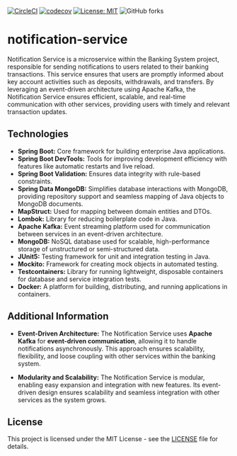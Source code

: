 [![CircleCI](https://dl.circleci.com/status-badge/img/circleci/K6MEbnQdqEgQE7qSJFetp9/QNGz9hXhAQUmKHzbFEFP4B/tree/main.svg?style=svg&circle-token=CCIPRJ_NfX7yqQvVMQGPf2ck9j1jR_54312f5715c93dd4c7a30f3f6ac6c0d0095649ee)](https://dl.circleci.com/status-badge/redirect/circleci/K6MEbnQdqEgQE7qSJFetp9/QNGz9hXhAQUmKHzbFEFP4B/tree/main)
[![codecov](https://codecov.io/gh/MiroslavKolosnjaji/notification-service/graph/badge.svg?token=pLcrvB5U7h)](https://codecov.io/gh/MiroslavKolosnjaji/notification-service)
[![License: MIT](https://img.shields.io/badge/License-MIT-green.svg)](https://opensource.org/licenses/MIT)
![GitHub forks](https://img.shields.io/github/forks/MiroslavKolosnjaji/notification-service)

# notification-service

Notification Service is a microservice within the Banking System project, responsible for sending notifications to users related to their banking transactions.
This service ensures that users are promptly informed about key account activities such as deposits, withdrawals, and transfers.
By leveraging an event-driven architecture using Apache Kafka, the Notification Service ensures efficient, scalable, and real-time communication with other services, providing users with timely and relevant transaction updates.

## Technologies

- **Spring Boot:** Core framework for building enterprise Java applications.
- **Spring Boot DevTools:** Tools for improving development efficiency with features like automatic restarts and live reload.
- **Spring Boot Validation:** Ensures data integrity with rule-based constraints.
- **Spring Data MongoDB:** Simplifies database interactions with MongoDB, providing repository support and seamless mapping of Java objects to MongoDB documents.
- **MapStruct:** Used for mapping between domain entities and DTOs.
- **Lombok:** Library for reducing boilerplate code in Java.
- **Apache Kafka:** Event streaming platform used for communication between services in an event-driven architecture.
- **MongoDB:** NoSQL database used for scalable, high-performance storage of unstructured or semi-structured data.
- **JUnit5:** Testing framework for unit and integration testing in Java.
- **Mockito:** Framework for creating mock objects in automated testing.
- **Testcontainers:** Library for running lightweight, disposable containers for database and service integration tests.
- **Docker:** A platform for building, distributing, and running applications in containers.


## Additional Information

- **Event-Driven Architecture:** The Notification Service uses **Apache Kafka** for **event-driven communication**, allowing it to handle notifications asynchronously.
This approach ensures scalability, flexibility, and loose coupling with other services within the banking system.


- **Modularity and Scalability:** The Notification Service is modular, enabling easy expansion and integration with new features.
Its event-driven design ensures scalability and seamless integration with other services as the system grows.

## License
This project is licensed under the MIT License - see the [LICENSE](LICENSE) file for details.
